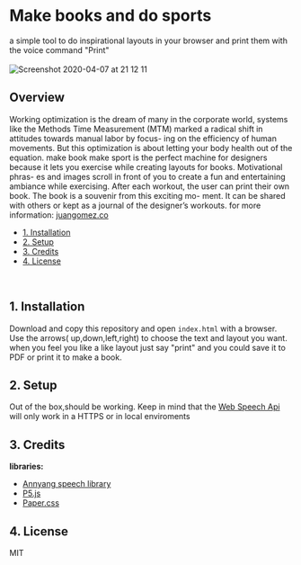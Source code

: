 
# Make books and do sports
a simple tool to do inspirational layouts in your browser and print them with the voice command "Print"
<br>
<br>
![Screenshot 2020-04-07 at 21 12 11](https://user-images.githubusercontent.com/10797660/78710243-49f09880-7915-11ea-99a7-d4b318cba221.png)
<br/>
## Overview

Working optimization is the dream of many in the corporate world, systems like the Methods Time Measurement (MTM) marked a radical shift in attitudes towards manual labor by focus- ing on the efficiency of human movements. But this optimization is about letting your body health out of the equation. make book make sport is the perfect machine for designers because it lets you exercise while creating layouts for books. Motivational phras- es and images scroll in front of you to create a fun and entertaining ambiance while exercising. After each workout, the user can print their own book. The book is a souvenir from this exciting mo- ment. It can be shared with others or kept as a journal of the designer’s workouts.
for more information:
[juangomez.co](www.juangomez.co)
<br>
- [1. Installation](#1-installation)
- [2. Setup](#2-setup)
- [3. Credits](#3-credits)
- [4. License](#4-license)
<br/>

## 1. Installation

Download and copy this repository and open ```index.html``` with a browser.
Use the arrows( up,down,left,right) to choose the text and layout you want. when you feel you like a like layout just say "print" and you could save it to PDF or print it to make a book.

## 2. Setup

Out of the box,should be working. Keep in mind that the [Web Speech Api](https://developer.mozilla.org/en-US/docs/Web/API/Web_Speech_API/Using_the_Web_Speech_API) will only work in a HTTPS or in local enviroments

## 3. Credits

**libraries:**
- [Annyang speech library](https://www.talater.com/annyang/)
- [P5.js](https://p5js.org/)
- [Paper.css](https://github.com/papercss/papercss)

## 4. License

MIT
